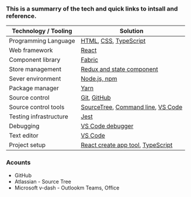 ### This is a summarry of the tech and quick links to intsall and reference.
| Technology / Tooling | Solution |
|---|---|
| Programming Language   | [HTML](https://www.w3schools.com/html/default.asp), [CSS](https://www.w3schools.com/css/default.asp), [TypeScript](https://www.typescriptlang.org/) |
| Web framework | [React](https://reactjs.org/) |
| Component library | [Fabric](https://developer.microsoft.com/en-us/fabric#/) |
| Store management | [Redux and state component](https://redux.js.org/)|
| Sever environment | [Node.js, npm](https://www.npmjs.com/)|
| Package manager | [Yarn](https://yarnpkg.com/en/) |
| Source control | [Git](https://git-scm.com/), [GitHub](https://github.com/) |
| Source control tools | [SourceTree](https://www.sourcetreeapp.com/), [Command line](https://git-scm.com/book/en/v2/Getting-Started-The-Command-Line), [VS Code](https://code.visualstudio.com/Docs/editor/versioncontrol)|
| Testing infrastructure | [Jest](https://jestjs.io/) |
| Debugging | [VS Code debugger](https://code.visualstudio.com/Docs/editor/debugging) |
| Text editor | [VS Code](https://code.visualstudio.com/) |
| Project setup | [React create app tool](https://reactjs.org/docs/create-a-new-react-app.html), [TypeScript](https://create-react-app.dev/docs/adding-typescript/) |


### Acounts
* GitHub
* Atlassian - Source Tree
* Microsoft v-dash - Outlookm Teams, Office
